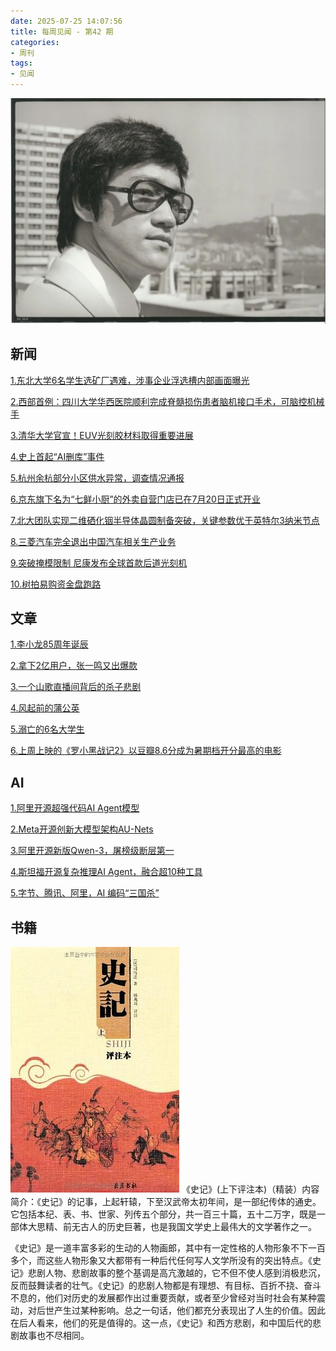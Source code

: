 ```yaml
---
date: 2025-07-25 14:07:56
title: 每周见闻 - 第42 期
categories:
- 周刊
tags:
- 见闻
---
```

![](/images/2025/lixiaolong.png)

## 新闻
[1.东北大学6名学生选矿厂遇难，涉事企业浮选槽内部画面曝光](https://m.thepaper.cn/newsDetail_forward_31246125)

[2.西部首例：四川大学华西医院顺利完成脊髓损伤患者脑机接口手术，可脑控机械手](https://tech.ifeng.com/c/8lAqk0WQoJV)

[3.清华大学官宣！EUV光刻胶材料取得重要进展](https://tech.ifeng.com/c/8lCQCoaDyr3)

[4.史上首起“AI删库”事件](https://tech.ifeng.com/c/8lFAMyE2lv1)

[5.杭州余杭部分小区供水异常，调查情况通报](https://mp.weixin.qq.com/s/EegmAp50Vz3ou-aREdw_YA?scene=1)

[6.京东旗下名为“七鲜小厨”的外卖自营门店已在7月20日正式开业](https://mp.weixin.qq.com/s/z3oJQqarkoOu8m9hqaQ3uQ?scene=1)

[7.北大团队实现二维硒化铟半导体晶圆制备突破，关键参数优于英特尔3纳米节点](https://tech.ifeng.com/c/8l6tBv8YDpl)

[8.三菱汽车完全退出中国汽车相关生产业务](https://tech.ifeng.com/c/8lDWeZFnIX0)

[9.突破掩模限制 尼康发布全球首款后道光刻机](https://tech.ifeng.com/c/8lDVmKUViT8)

[10.树拍易购资金盘跑路](https://m.163.com/dy/article/K53FFJ940556EUZL.html?spss=adap_pc)

## 文章
[1.李小龙85周年诞辰](https://mp.weixin.qq.com/s/rR_HhK7kKY3TcIa5JMuG4Q)

[2.拿下2亿用户，张一鸣又出爆款](https://tech.ifeng.com/c/8l62RiLzzYM)

[3.一个山歌直播间背后的杀子悲剧](https://mp.weixin.qq.com/s/UnOaWmAMCpUCOYOQ7jBRXw?scene=1)

[4.风起前的蒲公英](https://mp.weixin.qq.com/s/DmQJPhbKWILke8J_e67AjQ)

[5.溺亡的6名大学生](https://mp.weixin.qq.com/s/G8Llo7jTfnSSvtN4XXlbcg?scene=1)

[6.上周上映的《罗小黑战记2》以豆瓣8.6分成为暑期档开分最高的电影](https://mp.weixin.qq.com/s/xmBbSGoPtCQy9hf7_RldvQ?scene=1)


## AI
[1.阿里开源超强代码AI Agent模型](https://mp.weixin.qq.com/s/9ROSOnI74ZEI_5PgfS84Fw?scene=1)

[2.Meta开源创新大模型架构AU-Nets](https://mp.weixin.qq.com/s/hgK_rYX39SIhxZT8X-7dhg?scene=1)

[3.阿里开源新版Qwen-3，屠榜级断层第一](https://mp.weixin.qq.com/s/FFTShoLZg5SjxHgqHPtq2Q?scene=1)

[4.斯坦福开源复杂推理AI Agent，融合超10种工具](https://mp.weixin.qq.com/s/V_iY-P1Ja20IhaGKO2imPw?scene=1)

[5.字节、腾讯、阿里，AI 编码“三国杀”](https://tech.ifeng.com/c/8lGuLP1JxyA)

## 书籍
![史记](/images/2025/s23005467.jpg)
《史记》(上下评注本)（精装）内容简介：《史记》的记事，上起轩辕，下至汉武帝太初年间，是一部纪传体的通史。它包括本纪、表、书、世家、列传五个部分，共一百三十篇，五十二万字，既是一部体大思精、前无古人的历史巨著，也是我国文学史上最伟大的文学著作之一。

《史记》是一道丰富多彩的生动的人物画郎，其中有一定性格的人物形象不下一百多个，而这些人物形象又大都带有一种后代任何写人文学所没有的突出特点。《史记》悲剧人物、悲剧故事的整个基调是高亢激越的，它不但不使人感到消极悲沉，反而鼓舞读者的壮气。《史记》的悲剧人物都是有理想、有目标、百折不挠、奋斗不息的，他们对历史的发展都作出过重要贡献，或者至少曾经对当时社会有某种震动，对后世产生过某种影响。总之一句话，他们都充分表现出了人生的价值。因此在后人看来，他们的死是值得的。这一点，《史记》和西方悲剧，和中国后代的悲剧故事也不尽相同。

